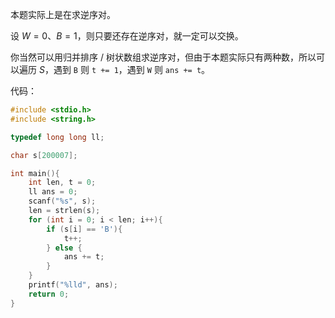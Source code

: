 本题实际上是在求逆序对。

设 $W = 0$、$B= 1$，则只要还存在逆序对，就一定可以交换。

你当然可以用归并排序 / 树状数组求逆序对，但由于本题实际只有两种数，所以可以遍历 $S$，遇到 `B` 则 `t += 1`，遇到 `W` 则 `ans += t`。

代码：
```cpp
#include <stdio.h>
#include <string.h>

typedef long long ll;

char s[200007];

int main(){
	int len, t = 0;
	ll ans = 0;
	scanf("%s", s);
	len = strlen(s);
	for (int i = 0; i < len; i++){
		if (s[i] == 'B'){
			t++;
		} else {
			ans += t;
		}
	}
	printf("%lld", ans);
	return 0;
}
```